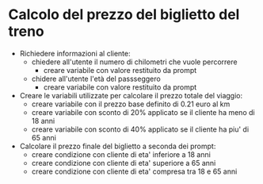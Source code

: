 # Calcolo del prezzo del biglietto del treno

- Richiedere informazioni al cliente:
    - chiedere all'utente il numero di chilometri che vuole percorrere
        - creare variabile con valore restituito da prompt
    - chidere all'utente l'età del passseggero
        - creare variabile con valore restituito da prompt
- Creare le variabili utilizzate per calcolare il prezzo totale del viaggio:
    - creare variabile con il prezzo base definito di 0.21 euro al km
    - creare variabile con sconto di 20% applicato se il cliente ha meno di 18 anni
    - creare variabile con sconto di 40% applicato se il cliente ha piu' di 65 anni
- Calcolare il prezzo finale del biglietto a seconda dei prompt:
    - creare condizione con cliente di eta' inferiore a 18 anni
    - creare condizione con cliente di eta' superiore a 65 anni
    - creare condizione con cliente di eta' compresa tra 18 e 65 anni